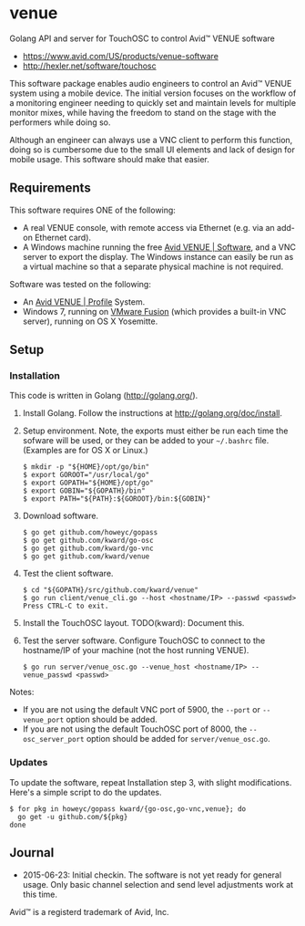 # venue
Golang API and server for TouchOSC to control Avid™ VENUE software

- <https://www.avid.com/US/products/venue-software>
- <http://hexler.net/software/touchosc>

This software package enables audio engineers to control an Avid™ VENUE system
using a mobile device. The initial version focuses on the workflow of a
monitoring engineer needing to quickly set and maintain levels for multiple
monitor mixes, while having the freedom to stand on the stage with the
performers while doing so.

Although an engineer can always use a VNC client to perform this function,
doing so is cumbersome due to the small UI elements and lack of design for
mobile usage. This software should make that easier.

## Requirements
This software requires ONE of the following:

- A real VENUE console, with remote access via Ethernet (e.g. via an add-on
  Ethernet card).
- A Windows machine running the free [Avid VENUE | Software][VENUE], and a VNC
  server to export the display. The Windows instance can easily be run as a
  virtual machine so that a separate physical machine is not required.

Software was tested on the following:

- An [Avid VENUE | Profile][Profile] System.
- Windows 7, running on [VMware Fusion][Fusion] (which provides a built-in VNC
  server), running on OS X Yosemitte.

## Setup
### Installation
This code is written in Golang (<http://golang.org/>).

1. Install Golang. Follow the instructions at <http://golang.org/doc/install>.
2. Setup environment. Note, the exports must either be run each time the
   sofware will be used, or they can be added to your `~/.bashrc` file.
   (Examples are for OS X or Linux.)

    ```
    $ mkdir -p "${HOME}/opt/go/bin"
    $ export GOROOT="/usr/local/go"
    $ export GOPATH="${HOME}/opt/go"
    $ export GOBIN="${GOPATH}/bin"
    $ export PATH="${PATH}:${GOROOT}/bin:${GOBIN}"
    ```

3. Download software.

    ```
    $ go get github.com/howeyc/gopass
    $ go get github.com/kward/go-osc
    $ go get github.com/kward/go-vnc
    $ go get github.com/kward/venue
    ```

4. Test the client software.

    ```
    $ cd "${GOPATH}/src/github.com/kward/venue"
    $ go run client/venue_cli.go --host <hostname/IP> --passwd <passwd>
    Press CTRL-C to exit.
    ```

5. Install the TouchOSC layout. TODO(kward): Document this.

6. Test the server software. Configure TouchOSC to connect to the hostname/IP
   of your machine (not the host running VENUE).

   ```
   $ go run server/venue_osc.go --venue_host <hostname/IP> --venue_passwd <passwd>
   ```

Notes:

- If you are not using the default VNC port of 5900, the `--port` or
  `--venue_port` option should be added.
- If you are not using the default TouchOSC port of 8000, the
  `--osc_server_port` option should be added for `server/venue_osc.go`.

### Updates
To update the software, repeat Installation step 3, with slight modifications.
Here's a simple script to do the updates.

```
$ for pkg in howeyc/gopass kward/{go-osc,go-vnc,venue}; do
  go get -u github.com/${pkg}
done
```

## Journal

* 2015-06-23: Initial checkin. The software is not yet ready for general usage.
  Only basic channel selection and send level adjustments work at this time.

Avid™ is a registerd trademark of Avid, Inc.

[Fusion]: http://www.vmware.com/products/fusion/
[Profile]: https://www.avid.com/US/products/profile-system
[VENUE]: http://www.avid.com/us/products/venue-software
